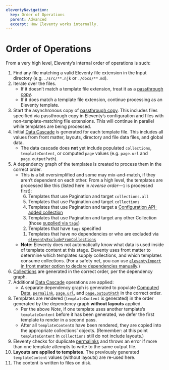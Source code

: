 ```yaml
---
eleventyNavigation:
  key: Order of Operations
  parent: Advanced
  excerpt: How Eleventy works internally.
---
```


# Order of Operations

From a very high level, Eleventy’s internal order of operations is such:

1. Find any file matching a valid Eleventy file extension in the Input directory (e.g. `./src/**.njk` or `./docs/**.md`).
1. Iterate over the files.
   - If it doesn’t match a template file extension, treat it as a [passthrough copy](/docs/copy/).
   - If it does match a template file extension, continue processing as an Eleventy template.
1. Start the asynchronous copy of [passthrough copy](/docs/copy/). This includes files specified via passthrough copy in Eleventy’s configuration and files with non-template-matching file extensions. This will continue in parallel while templates are being processed.
1. Initial [Data Cascade](/docs/data-cascade/) is generated for each template file. This includes all values from front matter, layouts, directory and file data files, and global data.
   - The data cascade does **not** yet include populated `collections`, `templateContent`, or computed `page` values (e.g. `page.url` and `page.outputPath`). <!-- Template.js ▶︎ getTemplateMapEntries -->
1. A dependency graph of the templates is created to process them in the correct order. <!-- TemplateMap.js -->
   - This is a bit oversimplified and some may mix-and-match, if they aren’t dependent on each other. From a high level, the templates are processed like this (listed here in _reverse order_—`1` is processed first):
      <ol reversed>
        <li>Templates that use Pagination and target <code>collections.all</code></li>
        <li>Templates that use Pagination and target <code>collections</code></li>
        <li>Templates that use Pagination and target a <a href="/docs/collections/#advanced-custom-filtering-and-sorting">Configuration API-added collection</a></li>
        <li>Templates that use Pagination and target any other Collection (those <a href="/docs/collections/#add-to-a-collection-using-tags">supplied via <code>tags</code></a>)</li>
        <li>Templates that have <code>tags</code> specified</li>
        <li>Templates that have no dependencies or who are excluded via <a href="/docs/collections/#how-to-exclude-content-from-collections"><code>eleventyExcludeFromCollections</code></a></li>
      </ol>
   - **Note:** Eleventy does not automatically know what data is used inside of template content at this stage. Eleventy uses front matter to determine which templates supply collections, and which templates consume collections. (For a safety net, you can use [`eleventyImport` in front matter option to declare dependencies manually](/docs/collections/#declare-your-collections-for-incremental-builds).)
1. [Collections](/docs/collections/) are generated in the correct order, per the dependency graph.
1. Additional [Data Cascade](/docs/data-cascade/) operations are applied: <!-- Template.js ▶︎ getTemplates -->
   - A separate dependency graph is generated to populate [Computed Data](/docs/data-computed/), [`permalink`](/docs/permalinks/), [`page.url`](/docs/data-eleventy-supplied/), and [`page.outputPath`](/docs/data-eleventy-supplied/) in the correct order.
1. Templates are rendered (`templateContent` is generated) in the order generated by the dependency graph **without layouts** applied.
   - Per the above _Note_, if one template uses another template’s `templateContent` before it has been generated, we defer the first template to render in a second pass.
   - After all `templateContent`s have been rendered, they are copied into the appropriate collections’ objects. (Remember: at this point `templateContent` in `collections` still do not include layouts.)
1. Eleventy checks for duplicate [permalinks](/docs/permalinks/) and throws an error if more than one template attempts to write to the same output file.
1. **Layouts are applied to templates.** The previously generated `templateContent` values (without layouts) are re-used here.
1. The content is written to files on disk.
